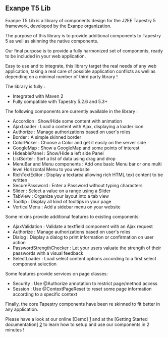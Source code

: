 Exanpe T5 Lib
-------------

Exanpe T5 Lib is a library of components design for the J2EE Tapestry 5 framework, developed by the Exanpe organization.

The purpose of this library is to provide additional components to Tapestry 5 as well as skinning the native components.

Our final purpose is to provide a fully harmonized set of components, ready to be included in your web application.

Easy to use and to integrate, this library target the real needs of any web application, taking a real care of possible application conflicts as well as depending on a minimal number of third party library !

The library is fully :

  - Integrated with Maven 2
  - Fully compatible with Tapestry 5.2.6 and 5.3+

The following components are currently available in the library :

  - Accordion : Show/Hide some content with animation
  - AjaxLoader : Load a content with Ajax, displaying a loader icon
  - Authorize : Manage authorizations based on user's roles
  - Border : A simple skinned border
  - ColorPicker : Choose a Color and get it easily on the server side
  - GoogleMap : Show a GoogleMap and some points of interest
  - HideablePanel : Show/Hide a left side Panel
  - ListSorter : Sort a list of data using drag and drop
  - MenuBar and Menu components : Add one basic Menu bar or one multi level Horizontal Menu to you website
  - RichTextEditor : Display a textarea allowing rich HTML text content to be written
  - SecurePassword : Enter a Password without typing characters
  - Slider : Select a value on a range using a Slider
  - TabView : Organize your layout into a tab view
  - Tooltip : Display all kind of tooltips in your page
  - VerticalMenu : Add a sidebar menu on your website

Some mixins provide additional features to existing components:

  - AjaxValidation : Validate a textfield component with an Ajax request
  - Authorize : Manage authorizations based on user's roles
  - Dialog : Display a dialog to print information or confirmation on user action
  - PasswordStrengthChecker : Let your users valuate the strength of their passwords with a visual feedback
  - SelectLoader : Load select content options according to a first select component selection

Some features provide services on page classes:

  - Security : Use @Authorize annotation to restrict page/method access
  - Session : Use @ContextPageReset to reset some page information according to a specific context

Finally, the core Tapestry components have been re skinned to fit better in any application.

Please have a look at our online [Demo] [1] and at the [Getting Started documentation] [2] to learn how to setup and use our components in 2 minutes !

  [1]: http://exanpe-t5-lib.appspot.com/
  [2]: http://exanpe.github.com/exanpe-t5-lib/getting_started.html

